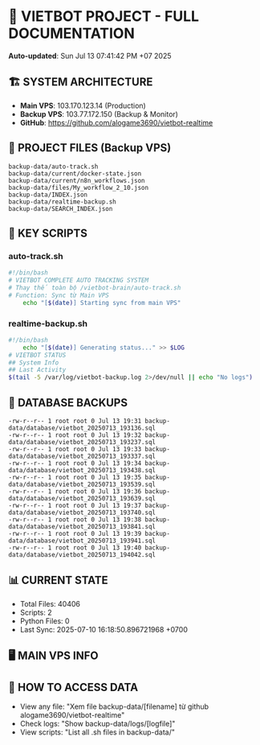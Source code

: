 # 🤖 VIETBOT PROJECT - FULL DOCUMENTATION
**Auto-updated**: Sun Jul 13 07:41:42 PM +07 2025

## 🏗️ SYSTEM ARCHITECTURE
- **Main VPS**: 103.170.123.14 (Production)
- **Backup VPS**: 103.77.172.150 (Backup & Monitor)
- **GitHub**: https://github.com/alogame3690/vietbot-realtime

## 📁 PROJECT FILES (Backup VPS)
```
backup-data/auto-track.sh
backup-data/current/docker-state.json
backup-data/current/n8n_workflows.json
backup-data/files/My_workflow_2_10.json
backup-data/INDEX.json
backup-data/realtime-backup.sh
backup-data/SEARCH_INDEX.json
```

## 🔧 KEY SCRIPTS
### auto-track.sh
```bash
#!/bin/bash
# VIETBOT COMPLETE AUTO TRACKING SYSTEM
# Thay thế toàn bộ /vietbot-brain/auto-track.sh
# Function: Sync từ Main VPS
    echo "[$(date)] Starting sync from main VPS"
```
### realtime-backup.sh
```bash
#!/bin/bash
    echo "[$(date)] Generating status..." >> $LOG
# VIETBOT STATUS
## System Info
## Last Activity
$(tail -5 /var/log/vietbot-backup.log 2>/dev/null || echo "No logs")
```

## 💾 DATABASE BACKUPS
```
-rw-r--r-- 1 root root 0 Jul 13 19:31 backup-data/database/vietbot_20250713_193136.sql
-rw-r--r-- 1 root root 0 Jul 13 19:32 backup-data/database/vietbot_20250713_193237.sql
-rw-r--r-- 1 root root 0 Jul 13 19:33 backup-data/database/vietbot_20250713_193337.sql
-rw-r--r-- 1 root root 0 Jul 13 19:34 backup-data/database/vietbot_20250713_193438.sql
-rw-r--r-- 1 root root 0 Jul 13 19:35 backup-data/database/vietbot_20250713_193539.sql
-rw-r--r-- 1 root root 0 Jul 13 19:36 backup-data/database/vietbot_20250713_193639.sql
-rw-r--r-- 1 root root 0 Jul 13 19:37 backup-data/database/vietbot_20250713_193740.sql
-rw-r--r-- 1 root root 0 Jul 13 19:38 backup-data/database/vietbot_20250713_193841.sql
-rw-r--r-- 1 root root 0 Jul 13 19:39 backup-data/database/vietbot_20250713_193941.sql
-rw-r--r-- 1 root root 0 Jul 13 19:40 backup-data/database/vietbot_20250713_194042.sql
```

## 📊 CURRENT STATE
- Total Files: 40406
- Scripts: 2
- Python Files: 0
- Last Sync: 2025-07-10 16:18:50.896721968 +0700

## 🖥️ MAIN VPS INFO


## 🚨 HOW TO ACCESS DATA
- View any file: "Xem file backup-data/[filename] từ github alogame3690/vietbot-realtime"
- Check logs: "Show backup-data/logs/[logfile]"
- View scripts: "List all .sh files in backup-data/"
